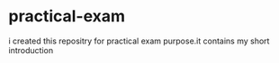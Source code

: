 # practical-exam
i created this repositry for practical exam purpose.it contains my short introduction
